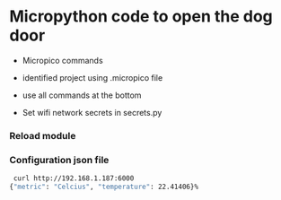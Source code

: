 # Micropython code to open the dog door

* Micropico commands
* identified project using .micropico file
* use all commands at the bottom

* Set wifi network secrets in secrets.py

### Reload module

### Configuration json file

```bash
 curl http://192.168.1.187:6000
{"metric": "Celcius", "temperature": 22.41406}%  

```

